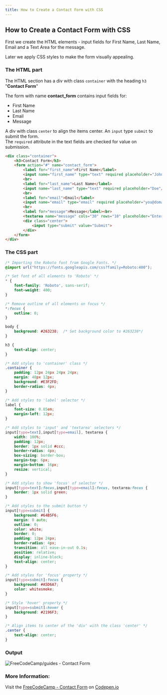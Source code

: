 ```yaml
---
title: How to Create a Contact Form with CSS
---
```

## How to Create a Contact Form with CSS

First we create the HTML elements - input fields for First Name, Last Name, Email and a Text Area for the message.

Later we apply CSS styles to make the form visually appealing.

### The HTML part

The HTML section has a div with class `container` with the heading `h3` "__Contact Form__"

The form with name __contact_form__ contains input fields for:
- First Name
- Last Name
- Email
- Message

A div with class `center` to align the items center. An `input` type `submit` to submit the form.
<br>The `required` attribute in the text fields are checked for value on submission.

```html
<div class="container">
	<h3>Contact Form</h3>
	<form action="#" name="contact_form">
		<label for="first_name">First Name</label>
		<input name="first_name" type="text" required placeholder="John"/>
		<br>
		<label for="last_name">Last Name</label>
		<input name="last_name" type="text" required placeholder="Doe"/>
		<br>
		<label for="email">Email</label>
		<input name="email" type="email" required placeholder="you@domain.com"/>
		<br>
		<label for="message">Message</label><br>
		<textarea name="message" cols="30" rows="10" placeholder="Enter your message here ..." required> </textarea>
		<div class="center">
			<input type="submit" value="Submit">
		</div>
	</form>	
</div>
```
### The CSS part

```css
/* Importing the Roboto font from Google Fonts. */
@import url("https://fonts.googleapis.com/css?family=Roboto:400");

/* Set font of all elements to 'Roboto' */
* {
	font-family: 'Roboto', sans-serif;
	font-weight: 400;
}

/* Remove outline of all elements on focus */
*:focus {
	outline: 0;
}

body {
	background: #263238;  /* Set background color to #263238*/
}

h3 {
	text-align: center;
}

/* Add styles to 'container' class */
.container {
	padding: 12px 24px 24px 24px;
	margin: 48px 12px;
	background: #E3F2FD;
	border-radius: 4px;
}

/* Add styles to 'label' selector */
label {
	font-size: 0.85em;
	margin-left: 12px;
}

/* Add styles to 'input' and 'textarea' selectors */
input[type=text],input[type=email], textarea {
    width: 100%;
    padding: 12px;
    border: 1px solid #ccc;
    border-radius: 4px;
    box-sizing: border-box;
    margin-top: 6px;
    margin-bottom: 16px;
    resize: vertical;
}

/* Add styles to show 'focus' of selector */
input[type=text]:focus,input[type=email]:focus, textarea:focus {
	border: 1px solid green;
}

/* Add styles to the submit button */
input[type=submit] {
	background: #64B5F6;
	margin: 0 auto;
	outline: 0;
	color: white;
	border: 0;
	padding: 12px 24px;
	border-radius: 4px;
	transition: all ease-in-out 0.1s;
	position: relative;
	display: inline-block;
	text-align: center;
}

/* Add styles for 'focus' property */
input[type=submit]:focus {
	background: #A5D6A7;
	color: whitesmoke;
}

/* Style 'hover' property */
input[type=submit]:hover {
	background: #2196F3;
}

/* Align items to center of the 'div' with the class 'center' */
.center {
	text-align: center;
}
```

### Output 

![FreeCodeCamp/guides - Contact Form](http://res.cloudinary.com/crack-jack/image/upload/v1508434398/FCC_Github_Contact_form.png)

### More Information:
 Visit the <a href="https://codepen.io/rakhi2104/pen/QqYOoe/"> FreeCodeCamp - Contact Form</a> on <a href="https://codepen.io">Codepen.io</a>
